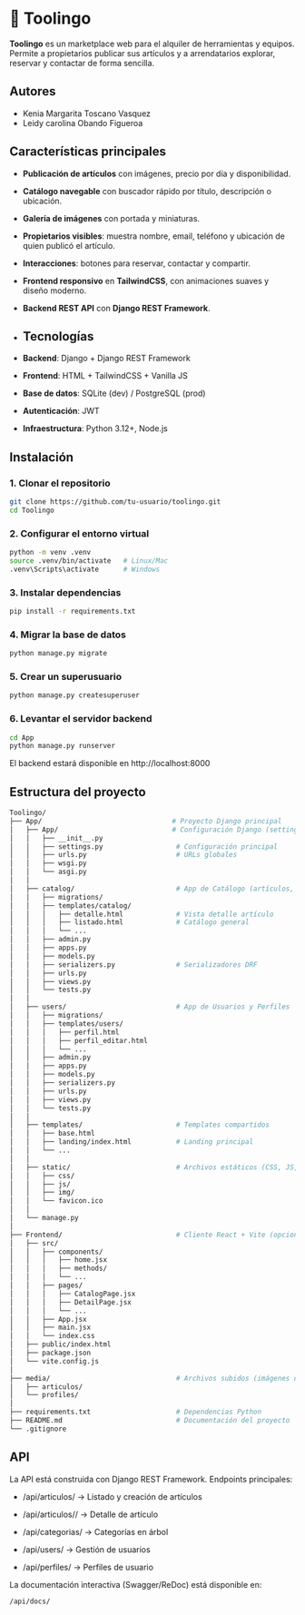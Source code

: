 # 🔧 Toolingo

**Toolingo** es un marketplace web para el alquiler de herramientas y equipos.  
Permite a propietarios publicar sus artículos y a arrendatarios explorar, reservar y contactar de forma sencilla.  

## Autores
-  Kenia Margarita Toscano Vasquez
-  Leidy carolina Obando Figueroa

##  Características principales

-  **Publicación de artículos** con imágenes, precio por día y disponibilidad.  
-  **Catálogo navegable** con buscador rápido por título, descripción o ubicación.  
-  **Galería de imágenes** con portada y miniaturas.  
-  **Propietarios visibles**: muestra nombre, email, teléfono y ubicación de quien publicó el artículo.  
-  **Interacciones**: botones para reservar, contactar y compartir.  
-  **Frontend responsivo** en **TailwindCSS**, con animaciones suaves y diseño moderno.  
-  **Backend REST API** con **Django REST Framework**.

-  ##  Tecnologías

- **Backend**: Django + Django REST Framework  
- **Frontend**: HTML + TailwindCSS + Vanilla JS  
- **Base de datos**: SQLite (dev) / PostgreSQL (prod)  
- **Autenticación**: JWT  
- **Infraestructura**: Python 3.12+, Node.js

 ##  Instalación

### 1. Clonar el repositorio
  ```bash
  git clone https://github.com/tu-usuario/toolingo.git
  cd Toolingo
  ```

 ### 2. Configurar el entorno virtual
 ```bash
python -m venv .venv
source .venv/bin/activate   # Linux/Mac
.venv\Scripts\activate      # Windows

```
 ### 3. Instalar dependencias
```bash
pip install -r requirements.txt

```

### 4. Migrar la base de datos
```bash
python manage.py migrate

```

### 5. Crear un superusuario

```bash
python manage.py createsuperuser

```

### 6. Levantar el servidor backend

```bash
cd App
python manage.py runserver

```
El backend estará disponible en http://localhost:8000 


##  Estructura del proyecto


```bash
Toolingo/
├── App/                                # Proyecto Django principal
│   ├── App/                            # Configuración Django (settings, urls, wsgi, asgi)
│   │   ├── __init__.py
│   │   ├── settings.py                  # Configuración principal
│   │   ├── urls.py                      # URLs globales
│   │   ├── wsgi.py
│   │   └── asgi.py
│   │
│   ├── catalog/                         # App de Catálogo (artículos, categorías, imágenes)
│   │   ├── migrations/
│   │   ├── templates/catalog/
│   │   │   ├── detalle.html             # Vista detalle artículo
│   │   │   ├── listado.html             # Catálogo general
│   │   │   └── ...
│   │   ├── admin.py
│   │   ├── apps.py
│   │   ├── models.py
│   │   ├── serializers.py               # Serializadores DRF
│   │   ├── urls.py
│   │   ├── views.py
│   │   └── tests.py
│   │
│   ├── users/                           # App de Usuarios y Perfiles
│   │   ├── migrations/
│   │   ├── templates/users/
│   │   │   ├── perfil.html
│   │   │   ├── perfil_editar.html
│   │   │   └── ...
│   │   ├── admin.py
│   │   ├── apps.py
│   │   ├── models.py
│   │   ├── serializers.py
│   │   ├── urls.py
│   │   ├── views.py
│   │   └── tests.py
│   │
│   ├── templates/                       # Templates compartidos
│   │   ├── base.html
│   │   ├── landing/index.html           # Landing principal
│   │   └── ...
│   │
│   ├── static/                          # Archivos estáticos (CSS, JS, imágenes)
│   │   ├── css/
│   │   ├── js/
│   │   ├── img/
│   │   └── favicon.ico
│   │
│   └── manage.py
│
├── Frontend/                            # Cliente React + Vite (opcional)
│   ├── src/
│   │   ├── components/
│   │   │   ├── home.jsx
│   │   │   ├── methods/
│   │   │   └── ...
│   │   ├── pages/
│   │   │   ├── CatalogPage.jsx
│   │   │   ├── DetailPage.jsx
│   │   │   └── ...
│   │   ├── App.jsx
│   │   ├── main.jsx
│   │   └── index.css
│   ├── public/index.html
│   ├── package.json
│   └── vite.config.js
│
├── media/                               # Archivos subidos (imágenes de artículos/perfiles)
│   ├── articulos/
│   └── profiles/
│
├── requirements.txt                     # Dependencias Python
├── README.md                            # Documentación del proyecto
└── .gitignore

```
## API

La API está construida con Django REST Framework.
Endpoints principales:

-  /api/articulos/ → Listado y creación de artículos

-  /api/articulos/<id>/ → Detalle de artículo

-  /api/categorias/ → Categorías en árbol

-  /api/users/ → Gestión de usuarios

-  /api/perfiles/ → Perfiles de usuario

La documentación interactiva (Swagger/ReDoc) está disponible en:
```bash
/api/docs/
```


